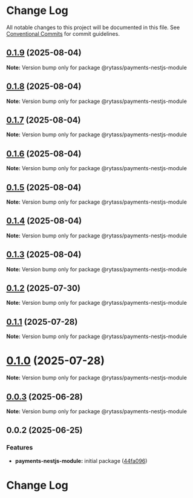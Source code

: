 # Change Log

All notable changes to this project will be documented in this file.
See [Conventional Commits](https://conventionalcommits.org) for commit guidelines.

## [0.1.9](https://github.com/Rytass/Utils/compare/@rytass/payments-nestjs-module@0.1.8...@rytass/payments-nestjs-module@0.1.9) (2025-08-04)

**Note:** Version bump only for package @rytass/payments-nestjs-module

## [0.1.8](https://github.com/Rytass/Utils/compare/@rytass/payments-nestjs-module@0.1.7...@rytass/payments-nestjs-module@0.1.8) (2025-08-04)

**Note:** Version bump only for package @rytass/payments-nestjs-module

## [0.1.7](https://github.com/Rytass/Utils/compare/@rytass/payments-nestjs-module@0.1.6...@rytass/payments-nestjs-module@0.1.7) (2025-08-04)

**Note:** Version bump only for package @rytass/payments-nestjs-module

## [0.1.6](https://github.com/Rytass/Utils/compare/@rytass/payments-nestjs-module@0.1.5...@rytass/payments-nestjs-module@0.1.6) (2025-08-04)

**Note:** Version bump only for package @rytass/payments-nestjs-module

## [0.1.5](https://github.com/Rytass/Utils/compare/@rytass/payments-nestjs-module@0.1.4...@rytass/payments-nestjs-module@0.1.5) (2025-08-04)

**Note:** Version bump only for package @rytass/payments-nestjs-module

## [0.1.4](https://github.com/Rytass/Utils/compare/@rytass/payments-nestjs-module@0.1.3...@rytass/payments-nestjs-module@0.1.4) (2025-08-04)

**Note:** Version bump only for package @rytass/payments-nestjs-module

## [0.1.3](https://github.com/Rytass/Utils/compare/@rytass/payments-nestjs-module@0.1.2...@rytass/payments-nestjs-module@0.1.3) (2025-08-04)

**Note:** Version bump only for package @rytass/payments-nestjs-module

## [0.1.2](https://github.com/Rytass/Utils/compare/@rytass/payments-nestjs-module@0.1.1...@rytass/payments-nestjs-module@0.1.2) (2025-07-30)

**Note:** Version bump only for package @rytass/payments-nestjs-module

## [0.1.1](https://github.com/Rytass/Utils/compare/@rytass/payments-nestjs-module@0.1.0...@rytass/payments-nestjs-module@0.1.1) (2025-07-28)

**Note:** Version bump only for package @rytass/payments-nestjs-module

# [0.1.0](https://github.com/Rytass/Utils/compare/@rytass/payments-nestjs-module@0.0.3...@rytass/payments-nestjs-module@0.1.0) (2025-07-28)

**Note:** Version bump only for package @rytass/payments-nestjs-module

## [0.0.3](https://github.com/Rytass/Utils/compare/@rytass/payments-nestjs-module@0.0.2...@rytass/payments-nestjs-module@0.0.3) (2025-06-28)

**Note:** Version bump only for package @rytass/payments-nestjs-module

## 0.0.2 (2025-06-25)

### Features

- **payments-nestjs-module:** initial package ([44fa096](https://github.com/Rytass/Utils/commit/44fa09616c6336d521f3752d27e47cff70b0fc89))

# Change Log

